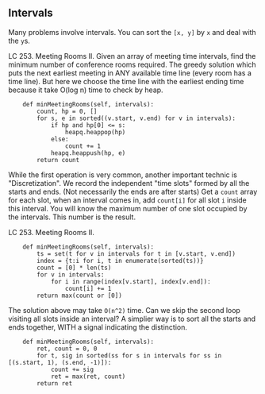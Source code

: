 ## Intervals
Many problems involve intervals. You can sort the `[x, y]` by `x` and deal with the `y`s.

LC 253. Meeting Rooms II. 
Given an array of meeting time intervals, find the minimum number of conference rooms required.
The greedy solution which puts the next earliest meeting in ANY available time line (every room has a time line). 
But here we choose the time line with the earliest ending time because it take O(log n) time to check by heap.
```
    def minMeetingRooms(self, intervals):
        count, hp = 0, []
        for s, e in sorted((v.start, v.end) for v in intervals):
            if hp and hp[0] <= s:
                heapq.heappop(hp)
            else:
                count += 1
            heapq.heappush(hp, e)
        return count
```

While the first operation is very common, another important technic is "Discretization". 
We record the independent "time slots" formed by all the starts and ends. (Not necessarily the ends are after starts)
Get a `count` array for each slot, when an interval comes in, add `count[i]` for all slot `i` inside this interval.
You will know the maximum number of one slot occupied by the intervals. This number is the result.

LC 253. Meeting Rooms II. 
```
    def minMeetingRooms(self, intervals):
        ts = set(t for v in intervals for t in [v.start, v.end])
        index = {t:i for i, t in enumerate(sorted(ts))}
        count = [0] * len(ts)
        for v in intervals:
            for i in range(index[v.start], index[v.end]):
                count[i] += 1
        return max(count or [0])
```

The solution above may take `O(n^2)` time. Can we skip the second loop visiting all slots inside an interval?
A simplier way is to sort all the starts and ends together, WITH a signal indicating the distinction.
```
    def minMeetingRooms(self, intervals):
        ret, count = 0, 0
        for t, sig in sorted(ss for s in intervals for ss in [(s.start, 1), (s.end, -1)]):
            count += sig
            ret = max(ret, count)
        return ret
```
